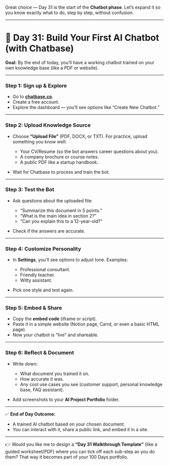 Great choice — Day 31 is the start of the **Chatbot phase**. Let’s expand it so you know exactly what to do, step by step, without confusion.

---

# 🔹 **Day 31: Build Your First AI Chatbot (with Chatbase)**

**Goal:** By the end of today, you’ll have a working chatbot trained on your own knowledge base (like a PDF or website).

---

### **Step 1: Sign up & Explore**

* Go to **[chatbase.co](https://www.chatbase.co/)**.
* Create a free account.
* Explore the dashboard — you’ll see options like “Create New Chatbot.”

---

### **Step 2: Upload Knowledge Source**

* Choose **“Upload File”** (PDF, DOCX, or TXT). For practice, upload something you know well:

  * Your CV/Resume (so the bot answers career questions about you).
  * A company brochure or course notes.
  * A public PDF like a startup handbook.
* Wait for Chatbase to process and train the bot.

---

### **Step 3: Test the Bot**

* Ask questions about the uploaded file:

  * “Summarize this document in 5 points.”
  * “What is the main idea in section 2?”
  * “Can you explain this to a 12-year-old?”
* Check if the answers are accurate.

---

### **Step 4: Customize Personality**

* In **Settings**, you’ll see options to adjust tone. Examples:

  * Professional consultant.
  * Friendly teacher.
  * Witty assistant.
* Pick one style and test again.

---

### **Step 5: Embed & Share**

* Copy the **embed code** (iframe or script).
* Paste it in a simple website (Notion page, Carrd, or even a basic HTML page).
* Now your chatbot is “live” and shareable.

---

### **Step 6: Reflect & Document**

* Write down:

  * What document you trained it on.
  * How accurate it was.
  * Any cool use cases you see (customer support, personal knowledge base, FAQ assistant).
* Add screenshots to your **AI Project Portfolio** folder.

---

✅ **End of Day Outcome:**

* A trained AI chatbot based on your chosen document.
* You can interact with it, share a public link, and embed it in a site.

---

👉 Would you like me to design a **“Day 31 Walkthrough Template”** (like a guided worksheet/PDF) where you can tick off each sub-step as you do them? That way it becomes part of your 100 Days portfolio.
